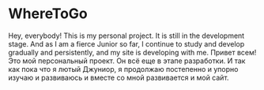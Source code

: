 # WhereToGo
Hey, everybody! This is my personal project. It is still in the development stage. And as I am a fierce Junior so far, I continue to study and develop gradually and persistently, and my site is developing with me.
Привет всем! Это мой персональный проект. Он всё еще в этапе разработки. И так как пока что я лютый Джуниор, я продолжаю постепенно и упорно изучаю и развиваюсь и вместе со мной развивается и мой сайт.
